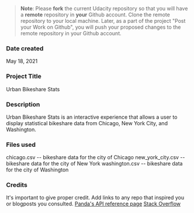 >**Note**: Please **fork** the current Udacity repository so that you will have a **remote** repository in **your** Github account. Clone the remote repository to your local machine. Later, as a part of the project "Post your Work on Github", you will push your proposed changes to the remote repository in your Github account.

### Date created
May 18, 2021

### Project Title
Urban Bikeshare Stats

### Description
Urban Bikeshare Stats is an interactive experience that allows a user to display statistical bikeshare data from Chicago, New York City, and Washington.

### Files used
chicago.csv -- bikeshare data for the city of Chicago
new_york_city.csv -- bikeshare data for the city of New York
washington.csv -- bikeshare data for the city of Washington

### Credits
It's important to give proper credit. Add links to any repo that inspired you or blogposts you consulted.
[Panda's API reference page](https://pandas.pydata.org/docs/reference/index.html#api)
[Stack Overflow](https://stackoverflow.com/)
